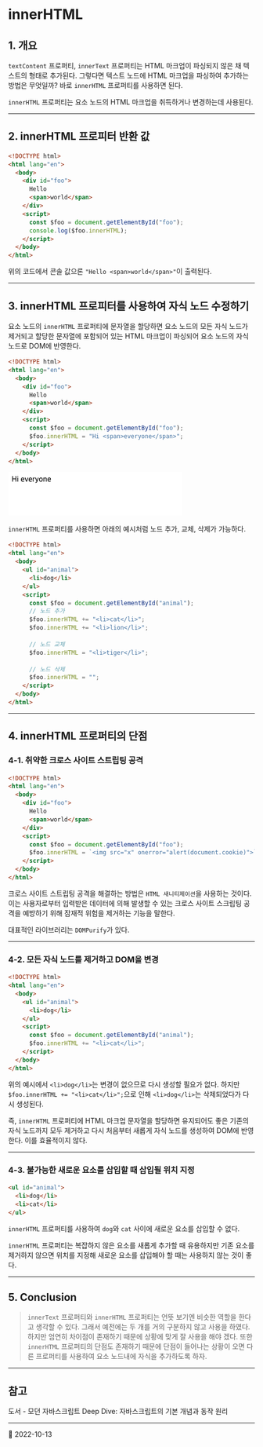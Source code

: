 # innerHTML

## 1. 개요

`textContent` 프로퍼티, `innerText` 프로퍼티는 HTML 마크업이 파싱되지 않은 채 텍스트의 형태로 추가된다. 그렇다면 텍스트 노드에 HTML 마크업을 파싱하여 추가하는 방법은 무엇일까? 바로 `innerHTML` 프로퍼티를 사용하면 된다.

`innerHTML` 프로퍼티는 요소 노드의 HTML 마크업을 취득하거나 변경하는데 사용된다.

---

## 2. innerHTML 프로피터 반환 값

```html
<!DOCTYPE html>
<html lang="en">
  <body>
    <div id="foo">
      Hello
      <span>world</span>
    </div>
    <script>
      const $foo = document.getElementById("foo");
      console.log($foo.innerHTML);
    </script>
  </body>
</html>
```

위의 코드에서 콘솔 값으론 `"Hello <span>world</span>"`이 출력된다.

---

## 3. innerHTML 프로피터를 사용하여 자식 노드 수정하기

요소 노드의 `innerHTML` 프로퍼티에 문자열을 할당하면 요소 노드의 모든 자식 노드가 제거되고 할당한 문자열에 포함되어 있는 HTML 마크업이 파싱되어 요소 노드의 자식 노드로 DOM에 반영한다.

```html
<!DOCTYPE html>
<html lang="en">
  <body>
    <div id="foo">
      Hello
      <span>world</span>
    </div>
    <script>
      const $foo = document.getElementById("foo");
      $foo.innerHTML = "Hi <span>everyone</span>";
    </script>
  </body>
</html>
```

![innerHTML1](/image/JS/DOM/InnerHTML/innerHTML1.png)

`innerHTML` 프로퍼티를 사용하면 아래의 예시처럼 노드 추가, 교체, 삭제가 가능하다.

```html
<!DOCTYPE html>
<html lang="en">
  <body>
    <ul id="animal">
      <li>dog</li>
    </ul>
    <script>
      const $foo = document.getElementById("animal");
      // 노드 추가
      $foo.innerHTML += "<li>cat</li>";
      $foo.innerHTML += "<li>lion</li>";

      // 노드 교체
      $foo.innerHTML = "<li>tiger</li>";

      // 노드 삭제
      $foo.innerHTML = "";
    </script>
  </body>
</html>
```

---

## 4. innerHTML 프로퍼티의 단점

### 4-1. 취약한 크로스 사이트 스트립팅 공격

```html
<!DOCTYPE html>
<html lang="en">
  <body>
    <div id="foo">
      Hello
      <span>world</span>
    </div>
    <script>
      const $foo = document.getElementById("foo");
      $foo.innerHTML = `<img src="x" onerror="alert(document.cookie)">`;
    </script>
  </body>
</html>
```

크로스 사이트 스트립팅 공격을 해결하는 방법은 `HTML 새니티제이션`을 사용하는 것이다. 이는 사용자로부터 입력받은 데이터에 의해 발생할 수 있는 크로스 사이트 스크립팅 공격을 예방하기 위해 잠재적 위험을 제거하는 기능을 말한다.

대표적인 라이브러리는 `DOMPurify`가 있다.

---

### 4-2. 모든 자식 노드를 제거하고 DOM을 변경

```html
<!DOCTYPE html>
<html lang="en">
  <body>
    <ul id="animal">
      <li>dog</li>
    </ul>
    <script>
      const $foo = document.getElementById("animal");
      $foo.innerHTML += "<li>cat</li>";
    </script>
  </body>
</html>
```

위의 예시에서 `<li>dog</li>`는 변경이 없으므로 다시 생성할 필요가 없다. 하지만 `$foo.innerHTML += "<li>cat</li>";`으로 인해 `<li>dog</li>`는 삭제되었다가 다시 생성된다.

즉, `innerHTML` 프로퍼티에 HTML 마크업 문자열을 할당하면 유지되어도 좋은 기존의 자식 노드까지 모두 제거하고 다시 처음부터 새롭게 자식 노드를 생성하여 DOM에 반영한다. 이를 효율적이지 않다.

---

### 4-3. 불가능한 새로운 요소를 삽입할 때 삽입될 위치 지정

```html
<ul id="animal">
  <li>dog</li>
  <li>cat</li>
</ul>
```

`innerHTML` 프로퍼티를 사용하여 `dog`와 `cat` 사이에 새로운 요소를 삽입할 수 없다.

`innerHTML` 프로퍼티는 복잡하지 않은 요소를 새롭게 추가할 때 유용하지만 기존 요소를 제거하지 않으면 위치를 지정해 새로운 요소를 삽입해야 할 때는 사용하지 않는 것이 좋다.

---

## 5. Conclusion

> `innerText` 프로퍼티와 `innerHTML` 프로퍼티는 언뜻 보기엔 비슷한 역할을 한다고 생각할 수 있다. 그래서 예전에는 두 개를 거의 구분하지 않고 사용을 하였다. 하지만 엄연히 차이점이 존재하기 때문에 상황에 맞게 잘 사용을 해야 겠다. 또한 `innerHTML` 프로퍼티의 단점도 존재하기 때문에 단점이 들어나는 상황이 오면 다른 프로퍼티를 사용하여 요소 노드내에 자식을 추가하도록 하자.

---

## 참고

도서 - 모던 자바스크립트 Deep Dive: 자바스크립트의 기본 개념과 동작 원리

---

📅 2022-10-13
